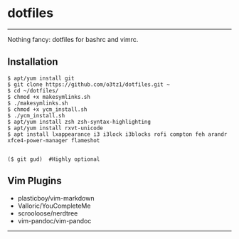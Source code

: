 # dotfiles
***
Nothing fancy: dotfiles for bashrc and vimrc.


## Installation

    $ apt/yum install git
    $ git clone https://github.com/o3tz1/dotfiles.git ~
    $ cd ~/dotfiles/
    $ chmod +x makesymlinks.sh
    $ ./makesymlinks.sh
    $ chmod +x ycm_install.sh
    $ ./ycm_install.sh
    $ apt/yum install zsh zsh-syntax-highlighting
    $ apt/yum install rxvt-unicode
    $ apt install lxappearance i3 i3lock i3blocks rofi compton feh arandr xfce4-power-manager flameshot

    
    ($ git gud)  #Highly optional
    


## Vim Plugins
* plasticboy/vim-markdown
* Valloric/YouCompleteMe
* scrooloose/nerdtree
* vim-pandoc/vim-pandoc

***
